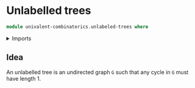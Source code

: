 # Unlabelled trees

```agda
module univalent-combinatorics.unlabeled-trees where
```

<details><summary>Imports</summary>

```agda

```

</details>

## Idea

An unlabelled tree is an undirected graph `G` such that any cycle in `G` must
have length 1.
